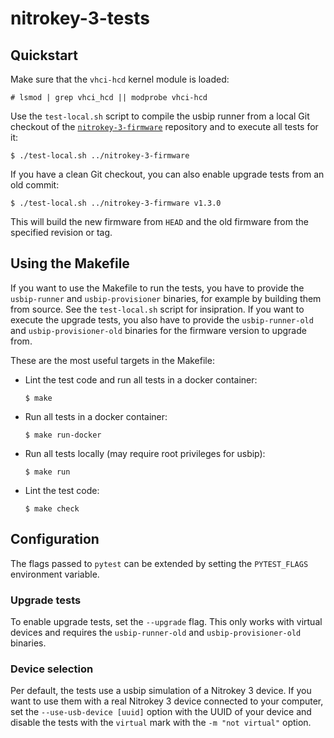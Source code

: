 <!--
Copyright (C) 2022 Nitrokey GmbH
SPDX-License-Identifier: CC0-1.0
-->

# nitrokey-3-tests

## Quickstart

Make sure that the `vhci-hcd` kernel module is loaded:
```
# lsmod | grep vhci_hcd || modprobe vhci-hcd
```

Use the `test-local.sh` script to compile the usbip runner from a local Git checkout of the [`nitrokey-3-firmware`][] repository and to execute all tests for it:
```
$ ./test-local.sh ../nitrokey-3-firmware
```

If you have a clean Git checkout, you can also enable upgrade tests from an old commit:
```
$ ./test-local.sh ../nitrokey-3-firmware v1.3.0
```
This will build the new firmware from `HEAD` and the old firmware from the specified revision or tag.

[`nitrokey-3-firmware`]: https://github.com/Nitrokey/nitrokey-3-firmware

## Using the Makefile

If you want to use the Makefile to run the tests, you have to provide the `usbip-runner` and `usbip-provisioner` binaries, for example by building them from source.  See the `test-local.sh` script for insipration.  If you want to execute the upgrade tests, you also have to provide the `usbip-runner-old` and `usbip-provisioner-old` binaries for the firmware version to upgrade from.

These are the most useful targets in the Makefile:

- Lint the test code and run all tests in a docker container:
  ```
  $ make
  ```
- Run all tests in a docker container:
  ```
  $ make run-docker
  ```
- Run all tests locally (may require root privileges for usbip):
  ```
  $ make run
  ```
- Lint the test code:
  ```
  $ make check
  ```

## Configuration

The flags passed to `pytest` can be extended by setting the `PYTEST_FLAGS` environment variable.

### Upgrade tests

To enable upgrade tests, set the `--upgrade` flag.  This only works with virtual devices and requires the `usbip-runner-old` and `usbip-provisioner-old` binaries.

### Device selection

Per default, the tests use a usbip simulation of a Nitrokey 3 device.  If you want to use them with a real Nitrokey 3 device connected to your computer, set the `--use-usb-device [uuid]` option with the UUID of your device and disable the tests with the `virtual` mark with the `-m "not virtual"` option.
